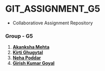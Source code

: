 # GIT_ASSIGNMENT_G5
- Collaboratiove Assignment Repository

### Group - G5

1. [**Akanksha Mehta**](https://github.com/akmehta1700)
2. [**Kirti Ghugytal**](https://github.com/KirtiGhugtyal6)
3. [**Neha Poddar**](https://github.com/NehaPoddarB)
4. [**Girish Kumar Goyal**](https://github.com/G-knoldus)
